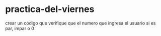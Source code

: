 # practica-del-viernes
crear un código que verifique que el numero que ingresa el usuario si es par, impar o 0
